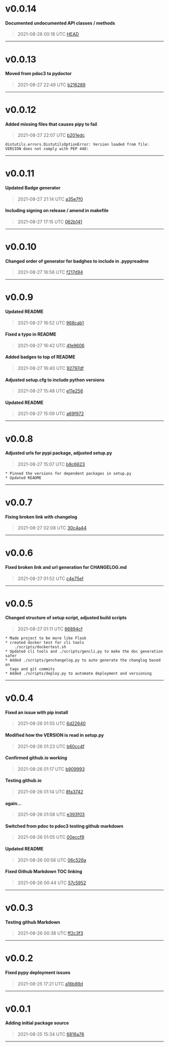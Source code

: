 # v0.0.14
#### Documented undocumented API classes / methods
> 2021-08-28 00:18 UTC [HEAD](https://github.com/shollingsworth/freeplane_tools/commit/HEAD)

---
# v0.0.13
#### Moved from pdoc3 to pydoctor
> 2021-08-27 22:49 UTC [b216289](https://github.com/shollingsworth/freeplane_tools/commit/b216289efacee2fd8ca99e28730f8bec03e1bc87)

---
# v0.0.12
#### Added missing files that causes pipy to fail
> 2021-08-27 22:07 UTC [b201edc](https://github.com/shollingsworth/freeplane_tools/commit/b201edc26ba64c44f087af018af13c67b4c90610)

```
distutils.errors.DistutilsOptionError: Version loaded from file: VERSION does not comply with PEP 440:
```
---
# v0.0.11
#### Updated Badge generator
> 2021-08-27 21:14 UTC [a35e7f0](https://github.com/shollingsworth/freeplane_tools/commit/a35e7f046cd59cbb3d395f77228e838f1d810756)

#### Including signing on release / amend in makefile
> 2021-08-27 17:15 UTC [062b141](https://github.com/shollingsworth/freeplane_tools/commit/062b1410a90c2e79153e05d1aa70fdae05260a9b)

---
# v0.0.10
#### Changed order of generator for badghes to include in .pypyreadme
> 2021-08-27 16:56 UTC [f217d94](https://github.com/shollingsworth/freeplane_tools/commit/f217d9469f16357e1aeaf2d1c6a28bc1de18c67e)

---
# v0.0.9
#### Updated README
> 2021-08-27 16:52 UTC [968cab1](https://github.com/shollingsworth/freeplane_tools/commit/968cab1dab35929911a85ddd34f2626b9756fd43)

#### Fixed a typo in README
> 2021-08-27 16:42 UTC [4fe9606](https://github.com/shollingsworth/freeplane_tools/commit/4fe960639e61ba1cfe4d9a7d534c853156e139ec)

#### Added badges to top of README
> 2021-08-27 16:40 UTC [92797df](https://github.com/shollingsworth/freeplane_tools/commit/92797df1f7fe6581d7aaf4edc20a3af69996729b)

#### Adjusted setup.cfg to include python versions
> 2021-08-27 15:48 UTC [e11e256](https://github.com/shollingsworth/freeplane_tools/commit/e11e25676c9ed6f96416091ab5a431dc8fafa804)

#### Updated README
> 2021-08-27 15:09 UTC [a69f972](https://github.com/shollingsworth/freeplane_tools/commit/a69f972b0ceb6e1c0e7107208045fa720b0c9ae8)

---
# v0.0.8
#### Adjusted urls for pypi package, adjusted setup.py
> 2021-08-27 15:07 UTC [b8c6623](https://github.com/shollingsworth/freeplane_tools/commit/b8c662383ecc29d05d0db3a9845f79944f9b592d)

```
* Pinned the versions for dependent packages in setup.py
* Updated README
```
---
# v0.0.7
#### Fixing broken link with changelog
> 2021-08-27 02:08 UTC [30c4a44](https://github.com/shollingsworth/freeplane_tools/commit/30c4a44039adc0adcc27b8c8d43b673e0884ee9f)

---
# v0.0.6
#### Fixed broken link and url generation for CHANGELOG.md
> 2021-08-27 01:52 UTC [c4e75ef](https://github.com/shollingsworth/freeplane_tools/commit/c4e75ef5254f38504597e38da2293f23e21bc6fd)

---
# v0.0.5
#### Changed structure of setup script, adjusted build scripts
> 2021-08-27 01:11 UTC [66894cf](https://github.com/shollingsworth/freeplane_tools/commit/66894cf4fd8c96995c59b77fefeacefbf4f0eaff)

```
* Made project to be more like Flask
* created docker test for cli tools
    ./scripts/dockertest.sh
* Updated cli tools and ./scripts/gencli.py to make the doc generation safer
* Added ./scripts/genchangelog.py to auto generate the changlog based on
  tags and git commits
* Added ./scripts/deploy.py to automate deployment and versioning
```
---
# v0.0.4
#### Fixed an issue with pip install
> 2021-08-26 01:55 UTC [6d22640](https://github.com/shollingsworth/freeplane_tools/commit/6d2264030285e9d7b909973f1d30bdd0f70bc971)

#### Modified how the VERSION is read in setup.py
> 2021-08-26 01:23 UTC [b60cc4f](https://github.com/shollingsworth/freeplane_tools/commit/b60cc4ffc26e60ed9e883dca3e65db202d8b03f5)

#### Confirmed github.io working
> 2021-08-26 01:17 UTC [b909993](https://github.com/shollingsworth/freeplane_tools/commit/b909993178502f869dcc068954febccfcb9cc8b4)

#### Testing github.io
> 2021-08-26 01:14 UTC [8fa3742](https://github.com/shollingsworth/freeplane_tools/commit/8fa3742e8e704d83b8ec35b04163308bff645c87)

#### again...
> 2021-08-26 01:08 UTC [e393f03](https://github.com/shollingsworth/freeplane_tools/commit/e393f0353a2d5104d08c72079f65a7ed19ec652b)

#### Switched from pdoc to pdoc3 testing github markdown
> 2021-08-26 01:05 UTC [00eccf9](https://github.com/shollingsworth/freeplane_tools/commit/00eccf92215e41ad4fb5fe14ef74748ff8b20715)

#### Updated README
> 2021-08-26 00:56 UTC [06c526a](https://github.com/shollingsworth/freeplane_tools/commit/06c526a1a90451a2474e9a3fae0930b4002d4de4)

#### Fixed Github Markdown TOC linking
> 2021-08-26 00:44 UTC [57c5952](https://github.com/shollingsworth/freeplane_tools/commit/57c5952f30e13cd7b1a02c5be9ca224478b05f6a)

---
# v0.0.3
#### Testing github Markdown
> 2021-08-26 00:38 UTC [ff2c3f3](https://github.com/shollingsworth/freeplane_tools/commit/ff2c3f3874373657112e785d1938f1bb6d3b6899)

---
# v0.0.2
#### Fixed pypy deployment issues
> 2021-08-25 17:21 UTC [a16b89d](https://github.com/shollingsworth/freeplane_tools/commit/a16b89db70f19e35bdff46443d6eaa75f93f1125)

---
# v0.0.1
#### Adding initial package source
> 2021-08-25 15:34 UTC [6816a76](https://github.com/shollingsworth/freeplane_tools/commit/6816a76ce9dff6c909c0f78a67e52f6ef10f1457)

---